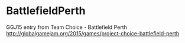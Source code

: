 # BattlefieldPerth
GGJ15 entry from Team Choice - Battlefield Perth
http://globalgamejam.org/2015/games/project-choice-battlefield-perth
